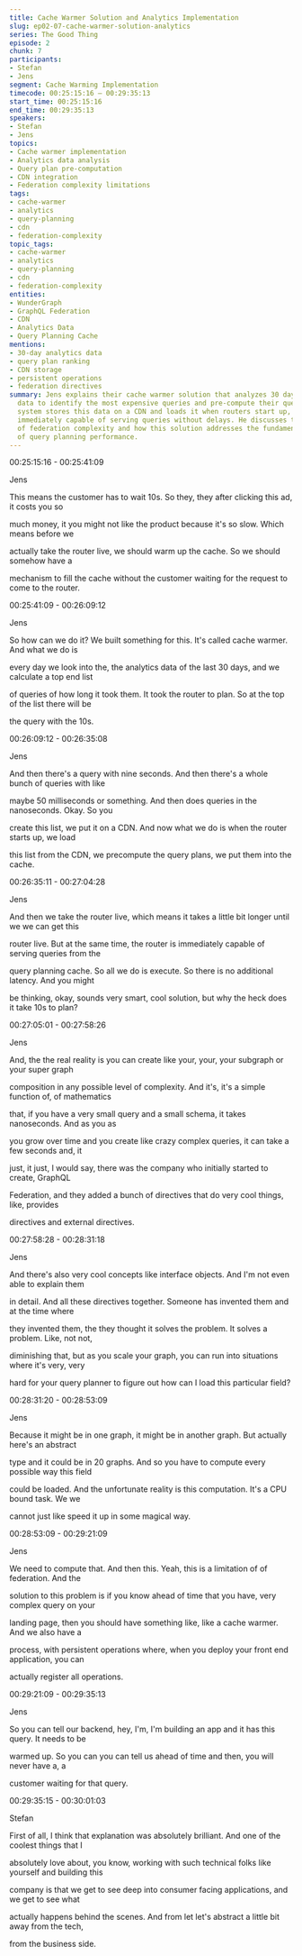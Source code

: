 ```yaml
---
title: Cache Warmer Solution and Analytics Implementation
slug: ep02-07-cache-warmer-solution-analytics
series: The Good Thing
episode: 2
chunk: 7
participants:
- Stefan
- Jens
segment: Cache Warming Implementation
timecode: 00:25:15:16 – 00:29:35:13
start_time: 00:25:15:16
end_time: 00:29:35:13
speakers:
- Stefan
- Jens
topics:
- Cache warmer implementation
- Analytics data analysis
- Query plan pre-computation
- CDN integration
- Federation complexity limitations
tags:
- cache-warmer
- analytics
- query-planning
- cdn
- federation-complexity
topic_tags:
- cache-warmer
- analytics
- query-planning
- cdn
- federation-complexity
entities:
- WunderGraph
- GraphQL Federation
- CDN
- Analytics Data
- Query Planning Cache
mentions:
- 30-day analytics data
- query plan ranking
- CDN storage
- persistent operations
- federation directives
summary: Jens explains their cache warmer solution that analyzes 30 days of analytics
  data to identify the most expensive queries and pre-compute their query plans. The
  system stores this data on a CDN and loads it when routers start up, ensuring they're
  immediately capable of serving queries without delays. He discusses the limitations
  of federation complexity and how this solution addresses the fundamental challenge
  of query planning performance.
---
```


00:25:15:16 - 00:25:41:09

Jens

This means the customer has to wait 10s. So they, they after clicking this ad, it costs you so

much money, it you might not like the product because it's so slow. Which means before we

actually take the router live, we should warm up the cache. So we should somehow have a

mechanism to fill the cache without the customer waiting for the request to come to the router.

00:25:41:09 - 00:26:09:12

Jens

So how can we do it? We built something for this. It's called cache warmer. And what we do is

every day we look into the, the analytics data of the last 30 days, and we calculate a top end list

of queries of how long it took them. It took the router to plan. So at the top of the list there will be

the query with the 10s.

00:26:09:12 - 00:26:35:08

Jens

And then there's a query with nine seconds. And then there's a whole bunch of queries with like

maybe 50 milliseconds or something. And then does queries in the nanoseconds. Okay. So you

create this list, we put it on a CDN. And now what we do is when the router starts up, we load

this list from the CDN, we precompute the query plans, we put them into the cache.

00:26:35:11 - 00:27:04:28

Jens

And then we take the router live, which means it takes a little bit longer until we we can get this

router live. But at the same time, the router is immediately capable of serving queries from the

query planning cache. So all we do is execute. So there is no additional latency. And you might

be thinking, okay, sounds very smart, cool solution, but why the heck does it take 10s to plan?

00:27:05:01 - 00:27:58:26

Jens

And, the the real reality is you can create like your, your, your subgraph or your super graph

composition in any possible level of complexity. And it's, it's a simple function of, of mathematics

that, if you have a very small query and a small schema, it takes nanoseconds. And as you as

you grow over time and you create like crazy complex queries, it can take a few seconds and, it

just, it just, I would say, there was the company who initially started to create, GraphQL

Federation, and they added a bunch of directives that do very cool things, like, provides

directives and external directives.

00:27:58:28 - 00:28:31:18

Jens

And there's also very cool concepts like interface objects. And I'm not even able to explain them

in detail. And all these directives together. Someone has invented them and at the time where

they invented them, the they thought it solves the problem. It solves a problem. Like, not not,

diminishing that, but as you scale your graph, you can run into situations where it's very, very

hard for your query planner to figure out how can I load this particular field?

00:28:31:20 - 00:28:53:09

Jens

Because it might be in one graph, it might be in another graph. But actually here's an abstract

type and it could be in 20 graphs. And so you have to compute every possible way this field

could be loaded. And the unfortunate reality is this computation. It's a CPU bound task. We we

cannot just like speed it up in some magical way.

00:28:53:09 - 00:29:21:09

Jens

We need to compute that. And then this. Yeah, this is a limitation of of federation. And the

solution to this problem is if you know ahead of time that you have, very complex query on your

landing page, then you should have something like, like a cache warmer. And we also have a

process, with persistent operations where, when you deploy your front end application, you can

actually register all operations.

00:29:21:09 - 00:29:35:13

Jens

So you can tell our backend, hey, I'm, I'm building an app and it has this query. It needs to be

warmed up. So you can you can tell us ahead of time and then, you will never have a, a

customer waiting for that query.

00:29:35:15 - 00:30:01:03

Stefan

First of all, I think that explanation was absolutely brilliant. And one of the coolest things that I

absolutely love about, you know, working with such technical folks like yourself and building this

company is that we get to see deep into consumer facing applications, and we get to see what

actually happens behind the scenes. And from let let's abstract a little bit away from the tech,

from the business side. 